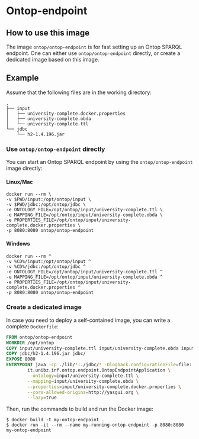 # Ontop-endpoint

## How to use this image

The image `ontop/ontop-endpoint` is for fast setting up an Ontop SPARQL endpoint. 
One can either use `ontop/ontop-endpoint` directly, or create a dedicated image based on this image.   

## Example

Assume that the following files are in the working directory:  

```console
.
├── input
│   ├── university-complete.docker.properties
│   ├── university-complete.obda
│   └── university-complete.ttl
└── jdbc
    └── h2-1.4.196.jar
```

### Use `ontop/ontop-endpoint` directly

You can start an Ontop SPARQL endpoint by using the `ontop/ontop-endpoint` image directly:


#### Linux/Mac
```console
docker run --rm \
-v $PWD/input:/opt/ontop/input \
-v $PWD/jdbc:/opt/ontop/jdbc \
-e ONTOLOGY_FILE=/opt/ontop/input/university-complete.ttl \
-e MAPPING_FILE=/opt/ontop/input/university-complete.obda \
-e PROPERTIES_FILE=/opt/ontop/input/university-complete.docker.properties \
-p 8080:8080 ontop/ontop-endpoint
```

#### Windows
```console
docker run --rm ^
-v %CD%/input:/opt/ontop/input ^
-v %CD%/jdbc:/opt/ontop/jdbc ^
-e ONTOLOGY_FILE=/opt/ontop/input/university-complete.ttl ^
-e MAPPING_FILE=/opt/ontop/input/university-complete.obda ^
-e PROPERTIES_FILE=/opt/ontop/input/university-complete.docker.properties ^
-p 8080:8080 ontop/ontop-endpoint
```


### Create a dedicated image 

In case you need to deploy a self-contained image, you can write a complete `Dockerfile`:

```dockerfile
FROM ontop/ontop-endpoint
WORKDIR /opt/ontop
COPY input/university-complete.ttl input/university-complete.obda input/university-complete.docker.properties input/ 
COPY jdbc/h2-1.4.196.jar jdbc/
EXPOSE 8080
ENTRYPOINT java -cp ./lib/*:./jdbc/* -Dlogback.configurationFile=file:./log/logback.xml \
        it.unibz.inf.ontop.endpoint.OntopEndpointApplication \
        --ontology=input/university-complete.ttl \
        --mapping=input/university-complete.obda \
        --properties=input/university-complete.docker.properties \
        --cors-allowed-origins=http://yasgui.org \
        --lazy=true
```

Then, run the commands to build and run the Docker image:

```console
$ docker build -t my-ontop-endpoint .
$ docker run -it --rm --name my-running-ontop-endpoint -p 8080:8080 my-ontop-endpoint
```


